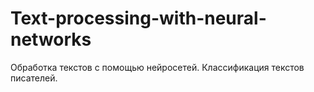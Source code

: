 # Text-processing-with-neural-networks
Обработка текстов с помощью нейросетей. Классификация текстов писателей.
